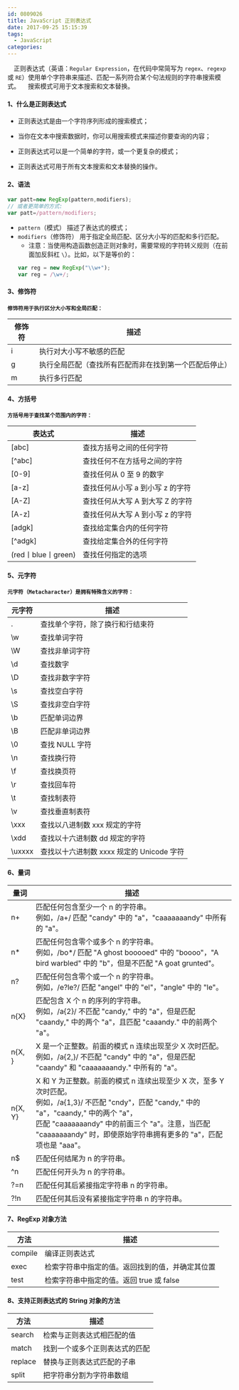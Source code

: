 ```yaml
---
id: 0809026
title: JavaScript 正则表达式
date: 2017-09-25 15:15:39
tags:
  - JavaScript
categories:
---
```


&emsp;正则表达式（英语：`Regular Expression`，在代码中常简写为 `regex`、`regexp` 或 `RE`）使用单个字符串来描述、匹配一系列符合某个句法规则的字符串搜索模式。
&emsp;搜索模式可用于文本搜索和文本替换。

#### <a>1、什么是正则表达式</a>
- 正则表达式是由一个字符序列形成的搜索模式；

- 当你在文本中搜索数据时，你可以用搜索模式来描述你要查询的内容；

- 正则表达式可以是一个简单的字符，或一个更复杂的模式；

- 正则表达式可用于所有文本搜索和文本替换的操作。

#### <a>2、语法</a>
```js
var patt=new RegExp(pattern,modifiers);
// 或者更简单的方式:
var patt=/pattern/modifiers;
```
- `pattern`（模式） 描述了表达式的模式；
- `modifiers`（修饰符） 用于指定全局匹配、区分大小写的匹配和多行匹配。
  - 注意：当使用构造函数创造正则对象时，需要常规的字符转义规则（在前面加反斜杠 `\`）。比如，以下是等价的：
  ```js
  var reg = new RegExp("\\w+");
  var reg = /\w+/;
  ```

#### <a>3、修饰符</a>
  **`修饰符用于执行区分大小写和全局匹配：`**

| 修饰符 |描述| 
| - | - | 
| i	| 执行对大小写不敏感的匹配|
| g | 执行全局匹配（查找所有匹配而非在找到第一个匹配后停止）|
| m	| 执行多行匹配|

#### <a>4、方括号</a>
  **`方括号用于查找某个范围内的字符：`**

| 表达式 |  描述  |
| - | - | 
| [abc]   |	查找方括号之间的任何字符|
| [^abc]  |	查找任何不在方括号之间的字符|
| [0-9]   |	查找任何从 0 至 9 的数字|
| [a-z]   |	查找任何从小写 a 到小写 z 的字符|
| [A-Z]   |	查找任何从大写 A 到大写 Z 的字符|
| [A-z]   |	查找任何从大写 A 到小写 z 的字符|
| [adgk]  |	查找给定集合内的任何字符|
| [^adgk] |	查找给定集合外的任何字符|
| (red丨blue丨green)  |	查找任何指定的选项|

#### <a>5、元字符</a>
  **`元字符（Metacharacter）是拥有特殊含义的字符：`**

| 元字符  |	描述|
| - | - | 
| .	      | 查找单个字符，除了换行和行结束符  |
| \w	    | 查找单词字符  |
| \W	    | 查找非单词字符  |
| \d	    | 查找数字  |
| \D	    | 查找非数字字符  |
| \s	    | 查找空白字符  |
| \S	    | 查找非空白字符  |
| \b	    | 匹配单词边界  |
| \B	    | 匹配非单词边界  |
| \0	    | 查找 NULL 字符  |
| \n	    | 查找换行符  |
| \f	    | 查找换页符  |
| \r	    | 查找回车符  |
| \t	    | 查找制表符  |
| \v	    | 查找垂直制表符  |
| \xxx	  | 查找以八进制数 xxx 规定的字符 |
| \xdd	  | 查找以十六进制数 dd 规定的字符  |
| \uxxxx  |	查找以十六进制数 xxxx 规定的 Unicode 字符 |

#### <a>6、量词</a>

|  量词  |  描述  |
| - | - | 
| n+	  | 匹配任何包含至少一个 n 的字符串。<br>例如，/a+/ 匹配 "candy" 中的 "a"，"caaaaaaandy" 中所有的 "a"。|
| n*    | 匹配任何包含零个或多个 n 的字符串。<br>例如，/bo*/ 匹配 "A ghost booooed" 中的 "boooo"，"A bird warbled" 中的 "b"，但是不匹配 "A goat grunted"。|
| n?    | 匹配任何包含零个或一个 n 的字符串。<br>例如，/e?le?/ 匹配 "angel" 中的 "el"，"angle" 中的 "le"。|
| n{X}  | 匹配包含 X 个 n 的序列的字符串。<br>例如，/a{2}/ 不匹配 "candy," 中的 "a"，但是匹配 "caandy," 中的两个 "a"，且匹配 "caaandy." 中的前两个 "a"。|
| n{X, }	| X 是一个正整数。前面的模式 n 连续出现至少 X 次时匹配。<br>例如，/a{2,}/ 不匹配 "candy" 中的 "a"，但是匹配 "caandy" 和 "caaaaaaandy." 中所有的 "a"。|
| n{X, Y}| X 和 Y 为正整数。前面的模式 n 连续出现至少 X 次，至多 Y 次时匹配。<br>例如，/a{1,3}/ 不匹配 "cndy"，匹配 "candy," 中的 "a"，"caandy," 中的两个 "a"，<br>匹配 "caaaaaaandy" 中的前面三个 "a"。注意，当匹配 "caaaaaaandy" 时，即使原始字符串拥有更多的 "a"，匹配项也是 "aaa"。|
| n$	  | 匹配任何结尾为 n 的字符串。|
| ^n	  | 匹配任何开头为 n 的字符串。|
| ?=n	  | 匹配任何其后紧接指定字符串 n 的字符串。|
| ?!n	  | 匹配任何其后没有紧接指定字符串 n 的字符串。|

#### <a>7、RegExp 对象方法</a>

| 方法  | 描述  |
| - | - |
| compile	| 编译正则表达式 |
| exec	  | 检索字符串中指定的值。返回找到的值，并确定其位置|
| test	  | 检索字符串中指定的值。返回 true 或 false|

#### <a>8、支持正则表达式的 String 对象的方法</a>

| 方法  | 描述  |
| - | - |
| search	  | 检索与正则表达式相匹配的值|
| match	    | 找到一个或多个正则表达式的匹配|
| replace	  | 替换与正则表达式匹配的子串|
| split	    | 把字符串分割为字符串数组|

